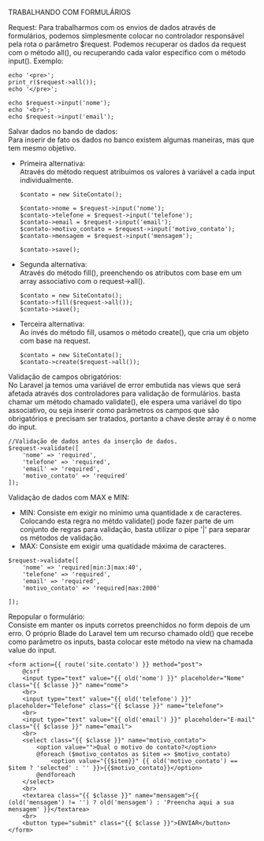 TRABALHANDO COM FORMULÁRIOS

Request:
    Para trabalharmos com os envios de dados através de formulários, podemos simplesmente colocar no controlador
responsável pela rota o parâmetro $request.
    Podemos recuperar os dados da request com o método all(), ou recuperando cada valor específico com o método input().
Exemplo:
```
echo '<pre>';
print_r($request->all());
echo '</pre>';

echo $request->input('nome');
echo '<br>';
echo $request->input('email');
```

Salvar dados no bando de dados:<br>
    Para inserir de fato os dados no banco existem algumas maneiras, mas que tem mesmo objetivo. 
- Primeira alternativa:<br>
    Através do método request atribuimos os valores à variável a cada input individualmente.
    ```
    $contato = new SiteContato();

    $contato->nome = $request->input('nome');
    $contato->telefone = $request->input('telefone');
    $contato->email = $request->input('email');
    $contato->motivo_contato = $request->input('motivo_contato');
    $contato->mensagem = $request->input('mensagem');

    $contato->save();
    ```
- Segunda alternativa:<br>
    Através do método fill(), preenchendo os atributos com base em um array associativo com o request->all().
    ```
    $contato = new SiteContato();
    $contato->fill($request->all());
    $contato->save();
    ```
- Terceira alternativa:<br>
    Ao invés do método fill, usamos o método create(), que cria um objeto com base na request.
    ```
    $contato = new SiteContato();
    $contato->create($request->all());
    ```
Validação de campos obrigatórios: <br>
    No Laravel ja temos uma variável de error embutida nas views que será afetada através dos controladores
para validação de formulários.
    basta chamar um método chamado validate(), ele espera uma variável do tipo associativo, ou seja inserir como parâmetros os 
campos que são obrigatórios e precisam ser tratados, portanto a chave deste array é o nome do input.
```
//Validação de dados antes da inserção de dados.
$request->validate([
    'nome' => 'required',
    'telefone' => 'required',
    'email' => 'required',
    'motivo_contato' => 'required'
]);
```

Validação de dados com MAX e MIN: <br>
- MIN:
    Consiste em exigir no mínimo uma quantidade x de caracteres. Colocando esta regra no métdo validate() pode fazer
    parte de um conjunto de regras para validação, basta utilizar o pipe '|' para separar os métodos de validação.
- MAX:
    Consiste em exigir uma quatidade máxima de caracteres.
```
$request->validate([
    'nome' => 'required|min:3|max:40',
    'telefone' => 'required',
    'email' => 'required',
    'motivo_contato' => 'required|max:2000'

]);
```
Repopular o formulário:<br>
    Consiste em manter os inputs corretos preenchidos no form depois de um erro. O próprio Blade do Laravel tem um recurso
chamado old() que recebe como parâmetro os inputs, basta colocar este método na view na chamada value do input.
```
<form action={{ route('site.contato') }} method="post">
    @csrf
    <input type="text" value="{{ old('nome') }}" placeholder="Nome" class="{{ $classe }}" name="nome">
    <br>
    <input type="text" value="{{ old('telefone') }}" placeholder="Telefone" class="{{ $classe }}" name="telefone">
    <br>
    <input type="text" value="{{ old('email') }}" placeholder="E-mail" class="{{ $classe }}" name="email">
    <br>
    <select class="{{ $classe }}" name="motivo_contato">
        <option value="">Qual o motivo do contato?</option>
        @foreach ($motivo_contatos as $item => $motivo_contato)
            <option value="{{$item}}" {{ old('motivo_contato') == $item ? 'selected' : '' }}>{{$motivo_contato}}</option>
        @endforeach
    </select>
    <br>
    <textarea class="{{ $classe }}" name="mensagem">{{ (old('mensagem') != '') ? old('mensagem') : 'Preencha aqui a sua mensagem' }}</textarea>
    <br>
    <button type="submit" class="{{ $classe }}">ENVIAR</button>
</form>
```
